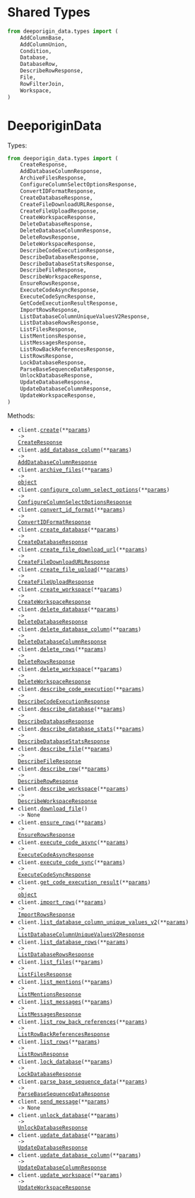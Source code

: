 # Shared Types

```python
from deeporigin_data.types import (
    AddColumnBase,
    AddColumnUnion,
    Condition,
    Database,
    DatabaseRow,
    DescribeRowResponse,
    File,
    RowFilterJoin,
    Workspace,
)
```

# DeeporiginData

Types:

```python
from deeporigin_data.types import (
    CreateResponse,
    AddDatabaseColumnResponse,
    ArchiveFilesResponse,
    ConfigureColumnSelectOptionsResponse,
    ConvertIDFormatResponse,
    CreateDatabaseResponse,
    CreateFileDownloadURLResponse,
    CreateFileUploadResponse,
    CreateWorkspaceResponse,
    DeleteDatabaseResponse,
    DeleteDatabaseColumnResponse,
    DeleteRowsResponse,
    DeleteWorkspaceResponse,
    DescribeCodeExecutionResponse,
    DescribeDatabaseResponse,
    DescribeDatabaseStatsResponse,
    DescribeFileResponse,
    DescribeWorkspaceResponse,
    EnsureRowsResponse,
    ExecuteCodeAsyncResponse,
    ExecuteCodeSyncResponse,
    GetCodeExecutionResultResponse,
    ImportRowsResponse,
    ListDatabaseColumnUniqueValuesV2Response,
    ListDatabaseRowsResponse,
    ListFilesResponse,
    ListMentionsResponse,
    ListMessagesResponse,
    ListRowBackReferencesResponse,
    ListRowsResponse,
    LockDatabaseResponse,
    ParseBaseSequenceDataResponse,
    UnlockDatabaseResponse,
    UpdateDatabaseResponse,
    UpdateDatabaseColumnResponse,
    UpdateWorkspaceResponse,
)
```

Methods:

- <code title="post /CreateChatThread">client.<a href="./src/deeporigin_data/_client.py">create</a>(\*\*<a href="src/deeporigin_data/types/client_create_params.py">params</a>) -> <a href="./src/deeporigin_data/types/create_response.py">CreateResponse</a></code>
- <code title="post /AddDatabaseColumn">client.<a href="./src/deeporigin_data/_client.py">add_database_column</a>(\*\*<a href="src/deeporigin_data/types/client_add_database_column_params.py">params</a>) -> <a href="./src/deeporigin_data/types/add_database_column_response.py">AddDatabaseColumnResponse</a></code>
- <code title="post /ArchiveFiles">client.<a href="./src/deeporigin_data/_client.py">archive_files</a>(\*\*<a href="src/deeporigin_data/types/client_archive_files_params.py">params</a>) -> <a href="./src/deeporigin_data/types/archive_files_response.py">object</a></code>
- <code title="post /ConfigureColumnSelectOptions">client.<a href="./src/deeporigin_data/_client.py">configure_column_select_options</a>(\*\*<a href="src/deeporigin_data/types/client_configure_column_select_options_params.py">params</a>) -> <a href="./src/deeporigin_data/types/configure_column_select_options_response.py">ConfigureColumnSelectOptionsResponse</a></code>
- <code title="post /ConvertIdFormat">client.<a href="./src/deeporigin_data/_client.py">convert_id_format</a>(\*\*<a href="src/deeporigin_data/types/client_convert_id_format_params.py">params</a>) -> <a href="./src/deeporigin_data/types/convert_id_format_response.py">ConvertIDFormatResponse</a></code>
- <code title="post /CreateDatabase">client.<a href="./src/deeporigin_data/_client.py">create_database</a>(\*\*<a href="src/deeporigin_data/types/client_create_database_params.py">params</a>) -> <a href="./src/deeporigin_data/types/create_database_response.py">CreateDatabaseResponse</a></code>
- <code title="post /CreateFileDownloadUrl">client.<a href="./src/deeporigin_data/_client.py">create_file_download_url</a>(\*\*<a href="src/deeporigin_data/types/client_create_file_download_url_params.py">params</a>) -> <a href="./src/deeporigin_data/types/create_file_download_url_response.py">CreateFileDownloadURLResponse</a></code>
- <code title="post /CreateFileUpload">client.<a href="./src/deeporigin_data/_client.py">create_file_upload</a>(\*\*<a href="src/deeporigin_data/types/client_create_file_upload_params.py">params</a>) -> <a href="./src/deeporigin_data/types/create_file_upload_response.py">CreateFileUploadResponse</a></code>
- <code title="post /CreateWorkspace">client.<a href="./src/deeporigin_data/_client.py">create_workspace</a>(\*\*<a href="src/deeporigin_data/types/client_create_workspace_params.py">params</a>) -> <a href="./src/deeporigin_data/types/create_workspace_response.py">CreateWorkspaceResponse</a></code>
- <code title="post /DeleteDatabase">client.<a href="./src/deeporigin_data/_client.py">delete_database</a>(\*\*<a href="src/deeporigin_data/types/client_delete_database_params.py">params</a>) -> <a href="./src/deeporigin_data/types/delete_database_response.py">DeleteDatabaseResponse</a></code>
- <code title="post /DeleteDatabaseColumn">client.<a href="./src/deeporigin_data/_client.py">delete_database_column</a>(\*\*<a href="src/deeporigin_data/types/client_delete_database_column_params.py">params</a>) -> <a href="./src/deeporigin_data/types/delete_database_column_response.py">DeleteDatabaseColumnResponse</a></code>
- <code title="post /DeleteRows">client.<a href="./src/deeporigin_data/_client.py">delete_rows</a>(\*\*<a href="src/deeporigin_data/types/client_delete_rows_params.py">params</a>) -> <a href="./src/deeporigin_data/types/delete_rows_response.py">DeleteRowsResponse</a></code>
- <code title="post /DeleteWorkspace">client.<a href="./src/deeporigin_data/_client.py">delete_workspace</a>(\*\*<a href="src/deeporigin_data/types/client_delete_workspace_params.py">params</a>) -> <a href="./src/deeporigin_data/types/delete_workspace_response.py">DeleteWorkspaceResponse</a></code>
- <code title="post /DescribeCodeExecution">client.<a href="./src/deeporigin_data/_client.py">describe_code_execution</a>(\*\*<a href="src/deeporigin_data/types/client_describe_code_execution_params.py">params</a>) -> <a href="./src/deeporigin_data/types/describe_code_execution_response.py">DescribeCodeExecutionResponse</a></code>
- <code title="post /DescribeDatabase">client.<a href="./src/deeporigin_data/_client.py">describe_database</a>(\*\*<a href="src/deeporigin_data/types/client_describe_database_params.py">params</a>) -> <a href="./src/deeporigin_data/types/describe_database_response.py">DescribeDatabaseResponse</a></code>
- <code title="post /DescribeDatabaseStats">client.<a href="./src/deeporigin_data/_client.py">describe_database_stats</a>(\*\*<a href="src/deeporigin_data/types/client_describe_database_stats_params.py">params</a>) -> <a href="./src/deeporigin_data/types/describe_database_stats_response.py">DescribeDatabaseStatsResponse</a></code>
- <code title="post /DescribeFile">client.<a href="./src/deeporigin_data/_client.py">describe_file</a>(\*\*<a href="src/deeporigin_data/types/client_describe_file_params.py">params</a>) -> <a href="./src/deeporigin_data/types/describe_file_response.py">DescribeFileResponse</a></code>
- <code title="post /DescribeRow">client.<a href="./src/deeporigin_data/_client.py">describe_row</a>(\*\*<a href="src/deeporigin_data/types/client_describe_row_params.py">params</a>) -> <a href="./src/deeporigin_data/types/shared/describe_row_response.py">DescribeRowResponse</a></code>
- <code title="post /DescribeWorkspace">client.<a href="./src/deeporigin_data/_client.py">describe_workspace</a>(\*\*<a href="src/deeporigin_data/types/client_describe_workspace_params.py">params</a>) -> <a href="./src/deeporigin_data/types/describe_workspace_response.py">DescribeWorkspaceResponse</a></code>
- <code title="get /DownloadFile">client.<a href="./src/deeporigin_data/_client.py">download_file</a>() -> None</code>
- <code title="post /EnsureRows">client.<a href="./src/deeporigin_data/_client.py">ensure_rows</a>(\*\*<a href="src/deeporigin_data/types/client_ensure_rows_params.py">params</a>) -> <a href="./src/deeporigin_data/types/ensure_rows_response.py">EnsureRowsResponse</a></code>
- <code title="post /ExecuteCode">client.<a href="./src/deeporigin_data/_client.py">execute_code_async</a>(\*\*<a href="src/deeporigin_data/types/client_execute_code_async_params.py">params</a>) -> <a href="./src/deeporigin_data/types/execute_code_async_response.py">ExecuteCodeAsyncResponse</a></code>
- <code title="post /ExecuteCodeSync">client.<a href="./src/deeporigin_data/_client.py">execute_code_sync</a>(\*\*<a href="src/deeporigin_data/types/client_execute_code_sync_params.py">params</a>) -> <a href="./src/deeporigin_data/types/execute_code_sync_response.py">ExecuteCodeSyncResponse</a></code>
- <code title="post /GetCodeExecutionResult">client.<a href="./src/deeporigin_data/_client.py">get_code_execution_result</a>(\*\*<a href="src/deeporigin_data/types/client_get_code_execution_result_params.py">params</a>) -> <a href="./src/deeporigin_data/types/get_code_execution_result_response.py">object</a></code>
- <code title="post /ImportRows">client.<a href="./src/deeporigin_data/_client.py">import_rows</a>(\*\*<a href="src/deeporigin_data/types/client_import_rows_params.py">params</a>) -> <a href="./src/deeporigin_data/types/import_rows_response.py">ImportRowsResponse</a></code>
- <code title="post /ListDatabaseColumnUniqueValuesV2">client.<a href="./src/deeporigin_data/_client.py">list_database_column_unique_values_v2</a>(\*\*<a href="src/deeporigin_data/types/client_list_database_column_unique_values_v2_params.py">params</a>) -> <a href="./src/deeporigin_data/types/list_database_column_unique_values_v2_response.py">ListDatabaseColumnUniqueValuesV2Response</a></code>
- <code title="post /ListDatabaseRows">client.<a href="./src/deeporigin_data/_client.py">list_database_rows</a>(\*\*<a href="src/deeporigin_data/types/client_list_database_rows_params.py">params</a>) -> <a href="./src/deeporigin_data/types/list_database_rows_response.py">ListDatabaseRowsResponse</a></code>
- <code title="post /ListFiles">client.<a href="./src/deeporigin_data/_client.py">list_files</a>(\*\*<a href="src/deeporigin_data/types/client_list_files_params.py">params</a>) -> <a href="./src/deeporigin_data/types/list_files_response.py">ListFilesResponse</a></code>
- <code title="post /ListMentions">client.<a href="./src/deeporigin_data/_client.py">list_mentions</a>(\*\*<a href="src/deeporigin_data/types/client_list_mentions_params.py">params</a>) -> <a href="./src/deeporigin_data/types/list_mentions_response.py">ListMentionsResponse</a></code>
- <code title="post /ListChatThreadMessages">client.<a href="./src/deeporigin_data/_client.py">list_messages</a>(\*\*<a href="src/deeporigin_data/types/client_list_messages_params.py">params</a>) -> <a href="./src/deeporigin_data/types/list_messages_response.py">ListMessagesResponse</a></code>
- <code title="post /ListRowBackReferences">client.<a href="./src/deeporigin_data/_client.py">list_row_back_references</a>(\*\*<a href="src/deeporigin_data/types/client_list_row_back_references_params.py">params</a>) -> <a href="./src/deeporigin_data/types/list_row_back_references_response.py">ListRowBackReferencesResponse</a></code>
- <code title="post /ListRows">client.<a href="./src/deeporigin_data/_client.py">list_rows</a>(\*\*<a href="src/deeporigin_data/types/client_list_rows_params.py">params</a>) -> <a href="./src/deeporigin_data/types/list_rows_response.py">ListRowsResponse</a></code>
- <code title="post /LockDatabase">client.<a href="./src/deeporigin_data/_client.py">lock_database</a>(\*\*<a href="src/deeporigin_data/types/client_lock_database_params.py">params</a>) -> <a href="./src/deeporigin_data/types/lock_database_response.py">LockDatabaseResponse</a></code>
- <code title="post /ParseBaseSequenceData">client.<a href="./src/deeporigin_data/_client.py">parse_base_sequence_data</a>(\*\*<a href="src/deeporigin_data/types/client_parse_base_sequence_data_params.py">params</a>) -> <a href="./src/deeporigin_data/types/parse_base_sequence_data_response.py">ParseBaseSequenceDataResponse</a></code>
- <code title="post /SendChatMessage">client.<a href="./src/deeporigin_data/_client.py">send_message</a>(\*\*<a href="src/deeporigin_data/types/client_send_message_params.py">params</a>) -> None</code>
- <code title="post /UnlockDatabase">client.<a href="./src/deeporigin_data/_client.py">unlock_database</a>(\*\*<a href="src/deeporigin_data/types/client_unlock_database_params.py">params</a>) -> <a href="./src/deeporigin_data/types/unlock_database_response.py">UnlockDatabaseResponse</a></code>
- <code title="post /UpdateDatabase">client.<a href="./src/deeporigin_data/_client.py">update_database</a>(\*\*<a href="src/deeporigin_data/types/client_update_database_params.py">params</a>) -> <a href="./src/deeporigin_data/types/update_database_response.py">UpdateDatabaseResponse</a></code>
- <code title="post /UpdateDatabaseColumn">client.<a href="./src/deeporigin_data/_client.py">update_database_column</a>(\*\*<a href="src/deeporigin_data/types/client_update_database_column_params.py">params</a>) -> <a href="./src/deeporigin_data/types/update_database_column_response.py">UpdateDatabaseColumnResponse</a></code>
- <code title="post /UpdateWorkspace">client.<a href="./src/deeporigin_data/_client.py">update_workspace</a>(\*\*<a href="src/deeporigin_data/types/client_update_workspace_params.py">params</a>) -> <a href="./src/deeporigin_data/types/update_workspace_response.py">UpdateWorkspaceResponse</a></code>
